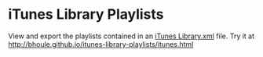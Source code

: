 iTunes Library Playlists
========================

View and export the playlists contained in an [iTunes Library.xml](http://support.apple.com/kb/HT1660) file. Try it at http://bhoule.github.io/itunes-library-playlists/itunes.html
